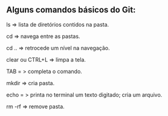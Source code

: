## Alguns comandos básicos do Git:

ls => lista de diretórios contidos na pasta.

cd => navega entre as pastas.

cd .. => retrocede um nível na navegação.

clear ou CTRL+L => limpa a tela.

TAB = > completa o comando.

mkdir => cria pasta.

echo = > printa no terminal um texto digitado; cria um arquivo.

rm -rf => remove pasta.